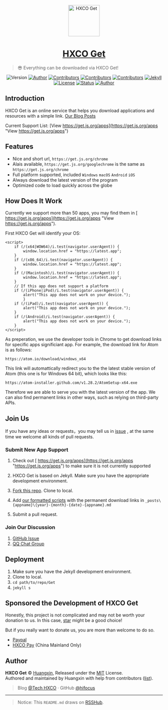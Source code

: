 <p align="center">
<img src="https://i.imgur.com/up45bpO.png" alt="HXCO Get" width="100">
</p>

<h1 align="center"><a href="https://get.js.org" target="_blank">HXCO Get</a></h1>

> 😎 Everything can be downloaded via HXCO Get!


<p align="center">
<img alt="Version" src="https://img.shields.io/github/release/hxco/get/all.svg?style=flat-square"/>
<a href="https://tech.hxco.de"><img alt="Author" src="https://img.shields.io/badge/author-Huangxin-red.svg?style=flat-square"/></a>
<a href="https://github.com/hxco/Get/blob/master/LICENSE"><img alt="Contributors" src="https://img.shields.io/github/contributors/hxco/get.svg?style=flat-square"/></a>
<a href="https://github.com/hxco/Get/stargazers"><img alt="Contributors" src="https://img.shields.io/github/stars/hxco/Get.svg?style=flat-square"/></a>
<a href="https://github.com/hxco/Get/fork"><img alt="Contributors" src="https://img.shields.io/github/forks/hxco/get.svg?style=flat-square"/></a>
<a href="https://jekyllrb.com/"><img alt="Jekyll" src="https://img.shields.io/badge/powered_by-Jekyll-green.svg?style=flat-square"/></a>
<a href="https://travis-ci.org/viosey/hexo-theme-material"><img alt="License" src="https://img.shields.io/github/license/hxco/Get.svg?style=flat-square"/></a>
<a href="https://get.js.org"><img alt="Status" src="https://img.shields.io/website-up-down-green-red/https/get.js.org.svg?style=flat-square&label=Service%20Status"/></a>
<a href="https://github.com/hxco/Get/blob/master/README-CN.md"><img alt="Author" src="https://img.shields.io/badge/中文文档-这里-red.svg?style=flat-square"/></a>
</p>


## Introduction

HXCO Get is an online service that helps you download applications and resources with a simple link. [Our Blog Posts](https://pages.qrcdn.com/translocation/hxco-get-posts)

Current Support List: [View https://get.js.org/apps](https://get.js.org/apps "View https://get.js.org/apps")

## Features

- Nice and short url, `https://get.js.org/chrome`
- Alais available, `https://get.js.org/googlechrome` is the same as `https://get.js.org/chrome`
- Full platform supported, included `Windows` `macOS` `Android` `iOS`
- Always download the latest version of the program
- Optimized code to load quickly across the globe

## How Does It Work

Currently we support more than 50 apps, you may find them in [ https://get.js.org/apps](https://get.js.org/apps "View https://get.js.org/apps").

First HXCO Get will identify your OS:

```
<script>
    if (/(x64|WOW64)/i.test(navigator.userAgent)) {
        window.location.href = "https://latest.app";
    }
    if (/(x86_64)/i.test(navigator.userAgent)) {
        window.location.href = "https://latest.app";
    }
    if (/(Macintosh)/i.test(navigator.userAgent)) {
        window.location.href = "https://latest.app";
    }
	// If this app does not support a platform
    if (/(iPhone|iPod)/i.test(navigator.userAgent)) {
        alert("This app does not work on your device.");
        }
    if (/(iPad)/i.test(navigator.userAgent)) {
        alert("This app does not work on your device.");
    }
    if (/(Android)/i.test(navigator.userAgent)) {
        alert("This app does not work on your device.");
    }
</script>
```

As preperation,  we use the developer tools in Chrome to get download links for specific apps significiant app. For example, the download link for Atom is as follows:

`https://atom.io/download/windows_x64`

This link will automattically redirect you to the the latest stable version of Atom (this one is for Windows 64 bit), which looks like this: 

`https://atom-installer.github.com/v1.28.2/AtomSetup-x64.exe`

Therefore we are able to serve you with the latest version of the app. We can also find permanent links in other ways, such as relying on third-party APIs.

## Join Us

If you have any ideas or requests，you may tell us in [issue](https://github.com/hxco/Get/issues) , at the same time we welcome all kinds of pull requests.


### Submit New App Support

1.  Check out [ https://get.js.org/apps](https://get.js.org/apps "https://get.js.org/apps") to make sure it is not currently supported

1. HXCO Get is based on Jekyll. Make sure you have the appropriate development environment.

1. [Fork this repo](https://github.com/hxco/Get/fork "Fork this repo"). Clone to local. 

1.  Add [our formatted scripts](https://github.com/hxco/Get#how-does-it-work "our formatted scripts") with the permanent download links in `_posts\{appname}\{year}-{month}-{date}-{appname}.md`

1. Submit a pull request.


### Join Our Discussion

1.  [GitHub Issue](https://github.com/hxco/Get/issues)
1.  [QQ Chat Group](https://tech.hxco.de/announcement/join-chat-group.html)

## Deployment

1. Make sure you have the Jekyll development environment.
2. Clone to local.
3. `cd path/to/repo/Get`
4. `jekyll s`

## Sponsored the Development of HXCO Get

Honestly, this project is not complicated and may not be worth your donation to us. In this case, [star](https://github.com/hxco/Get/stargazers "star") might be a good choice!

But if you really want to donate us, you are more than welcome to do so.

- [Paypal](https://paypal.me/hxco)
- [HXCO Pay](https://c1.hx.taifua.com/hx/) (China Mainland Only)


## Author

**HXCO Get** © [Huangxin](https://github.com/hifocus), Released under the [MIT](https://github.com/hxco/Get/blob/master/LICENSE) License.<br>
Authored and maintained by Huangxin with help from contributors ([list](https://github.com/hxco/Get/contributors)).

> Blog [@Tech HXCO](https://tech.hxco.de) · GitHub [@hifocus](https://github.com/hifocus)

<hr>

> Notice: This `README.md` draws on [RSSHub](https://github.com/DIYgod/RSSHub).